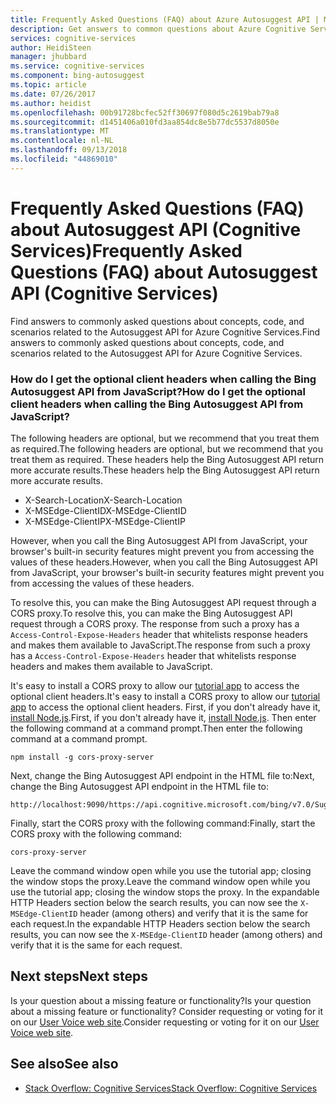 ```yaml
---
title: Frequently Asked Questions (FAQ) about Azure Autosuggest API | Microsoft Docs
description: Get answers to common questions about Azure Cognitive Services Autosuggest API on Azure.
services: cognitive-services
author: HeidiSteen
manager: jhubbard
ms.service: cognitive-services
ms.component: bing-autosuggest
ms.topic: article
ms.date: 07/26/2017
ms.author: heidist
ms.openlocfilehash: 00b91728bcfec52ff30697f080d5c2619bab79a8
ms.sourcegitcommit: d1451406a010fd3aa854dc8e5b77dc5537d8050e
ms.translationtype: MT
ms.contentlocale: nl-NL
ms.lasthandoff: 09/13/2018
ms.locfileid: "44869010"
---
```

# <a name="frequently-asked-questions-faq-about-autosuggest-api-cognitive-services"></a><span data-ttu-id="f2f23-103">Frequently Asked Questions (FAQ) about Autosuggest API (Cognitive Services)</span><span class="sxs-lookup"><span data-stu-id="f2f23-103">Frequently Asked Questions (FAQ) about Autosuggest API (Cognitive Services)</span></span>
 
 <span data-ttu-id="f2f23-104">Find answers to commonly asked questions about concepts, code, and scenarios related to the Autosuggest API for Azure Cognitive Services.</span><span class="sxs-lookup"><span data-stu-id="f2f23-104">Find answers to commonly asked questions about concepts, code, and scenarios related to the Autosuggest API for Azure Cognitive Services.</span></span>

### <a name="how-do-i-get-the-optional-client-headers-when-calling-the-bing-autosuggest-api-from-javascript"></a><span data-ttu-id="f2f23-105">How do I get the optional client headers when calling the Bing Autosuggest API from JavaScript?</span><span class="sxs-lookup"><span data-stu-id="f2f23-105">How do I get the optional client headers when calling the Bing Autosuggest API from JavaScript?</span></span>

<span data-ttu-id="f2f23-106">The following headers are optional, but we recommend that you treat them as required.</span><span class="sxs-lookup"><span data-stu-id="f2f23-106">The following headers are optional, but we recommend that you treat them as required.</span></span> <span data-ttu-id="f2f23-107">These headers help the Bing Autosuggest API return more accurate results.</span><span class="sxs-lookup"><span data-stu-id="f2f23-107">These headers help the Bing Autosuggest API return more accurate results.</span></span>

- <span data-ttu-id="f2f23-108">X-Search-Location</span><span class="sxs-lookup"><span data-stu-id="f2f23-108">X-Search-Location</span></span>
- <span data-ttu-id="f2f23-109">X-MSEdge-ClientID</span><span class="sxs-lookup"><span data-stu-id="f2f23-109">X-MSEdge-ClientID</span></span>
- <span data-ttu-id="f2f23-110">X-MSEdge-ClientIP</span><span class="sxs-lookup"><span data-stu-id="f2f23-110">X-MSEdge-ClientIP</span></span>

<span data-ttu-id="f2f23-111">However, when you call the Bing Autosuggest API from JavaScript, your browser's built-in security features might prevent you from accessing the values of these headers.</span><span class="sxs-lookup"><span data-stu-id="f2f23-111">However, when you call the Bing Autosuggest API from JavaScript, your browser's built-in security features might prevent you from accessing the values of these headers.</span></span>

<span data-ttu-id="f2f23-112">To resolve this, you can make the Bing Autosuggest API request through a CORS proxy.</span><span class="sxs-lookup"><span data-stu-id="f2f23-112">To resolve this, you can make the Bing Autosuggest API request through a CORS proxy.</span></span> <span data-ttu-id="f2f23-113">The response from such a proxy has a `Access-Control-Expose-Headers` header that whitelists response headers and makes them available to JavaScript.</span><span class="sxs-lookup"><span data-stu-id="f2f23-113">The response from such a proxy has a `Access-Control-Expose-Headers` header that whitelists response headers and makes them available to JavaScript.</span></span>

<span data-ttu-id="f2f23-114">It's easy to install a CORS proxy to allow our [tutorial app](tutorials/autosuggest.md) to access the optional client headers.</span><span class="sxs-lookup"><span data-stu-id="f2f23-114">It's easy to install a CORS proxy to allow our [tutorial app](tutorials/autosuggest.md) to access the optional client headers.</span></span> <span data-ttu-id="f2f23-115">First, if you don't already have it, [install Node.js](https://nodejs.org/en/download/).</span><span class="sxs-lookup"><span data-stu-id="f2f23-115">First, if you don't already have it, [install Node.js](https://nodejs.org/en/download/).</span></span> <span data-ttu-id="f2f23-116">Then enter the following command at a command prompt.</span><span class="sxs-lookup"><span data-stu-id="f2f23-116">Then enter the following command at a command prompt.</span></span>

    npm install -g cors-proxy-server

<span data-ttu-id="f2f23-117">Next, change the Bing Autosuggest API endpoint in the HTML file to:</span><span class="sxs-lookup"><span data-stu-id="f2f23-117">Next, change the Bing Autosuggest API endpoint in the HTML file to:</span></span>

    http://localhost:9090/https://api.cognitive.microsoft.com/bing/v7.0/Suggestions

<span data-ttu-id="f2f23-118">Finally, start the CORS proxy with the following command:</span><span class="sxs-lookup"><span data-stu-id="f2f23-118">Finally, start the CORS proxy with the following command:</span></span>

    cors-proxy-server

<span data-ttu-id="f2f23-119">Leave the command window open while you use the tutorial app; closing the window stops the proxy.</span><span class="sxs-lookup"><span data-stu-id="f2f23-119">Leave the command window open while you use the tutorial app; closing the window stops the proxy.</span></span> <span data-ttu-id="f2f23-120">In the expandable HTTP Headers section below the search results, you can now see the `X-MSEdge-ClientID` header (among others) and verify that it is the same for each request.</span><span class="sxs-lookup"><span data-stu-id="f2f23-120">In the expandable HTTP Headers section below the search results, you can now see the `X-MSEdge-ClientID` header (among others) and verify that it is the same for each request.</span></span>

## <a name="next-steps"></a><span data-ttu-id="f2f23-121">Next steps</span><span class="sxs-lookup"><span data-stu-id="f2f23-121">Next steps</span></span>

<span data-ttu-id="f2f23-122">Is your question about a missing feature or functionality?</span><span class="sxs-lookup"><span data-stu-id="f2f23-122">Is your question about a missing feature or functionality?</span></span> <span data-ttu-id="f2f23-123">Consider requesting or voting for it on our [User Voice web site](https://cognitive.uservoice.com/).</span><span class="sxs-lookup"><span data-stu-id="f2f23-123">Consider requesting or voting for it on our [User Voice web site](https://cognitive.uservoice.com/).</span></span>

## <a name="see-also"></a><span data-ttu-id="f2f23-124">See also</span><span class="sxs-lookup"><span data-stu-id="f2f23-124">See also</span></span>

- [<span data-ttu-id="f2f23-125">Stack Overflow: Cognitive Services</span><span class="sxs-lookup"><span data-stu-id="f2f23-125">Stack Overflow: Cognitive Services</span></span>](http://stackoverflow.com/questions/tagged/microsoft-cognitive)
